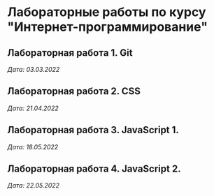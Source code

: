 # Лабораторные работы по курсу "Интернет-программирование"

## Лабораторная работа 1. Git

*Дата: 03.03.2022*

## Лабораторная работа 2. CSS

*Дата: 21.04.2022*

## Лабораторная работа 3. JavaScript 1.

*Дата: 18.05.2022*

## Лабораторная работа 4. JavaScript 2.

*Дата: 22.05.2022*
